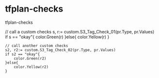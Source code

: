 # tfplan-checks
tfplan-checks


// call a custom checks
	s, r:= custom.S3_Tag_Check_01(pr.Type, pr.Values)
	if s == "okay"{
		color.Green(r)
	}else{
		color.Yellow(r)
	}

	// call another custom checks
	s2, r2:= custom.S3_Tag_Check_02(pr.Type, pr.Values)
	if s2 == "okay"{
		color.Green(r2)
	}else{
		color.Yellow(r2)
	}